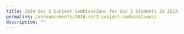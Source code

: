 ```yaml
---
title: 2024 Sec 3 Subject Combinations for Sec 2 Students in 2023
permalink: /announcements/2024-sec3-subject-combinations/
description: ""
---
```

